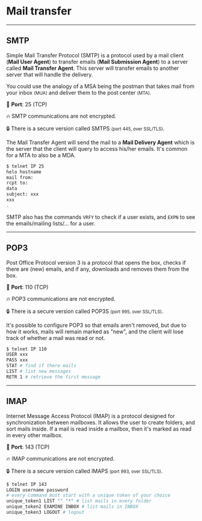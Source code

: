 # Mail transfer

<hr class="sep-both">

## SMTP

<div class="row row-cols-md-2"><div>

Simple Mail Transfer Protocol (SMTP) is a protocol used by a mail client (**Mail User Agent**) to transfer emails (**Mail Submission Agent**) to a server called **Mail Transfer Agent**. This server will transfer emails to another server that will handle the delivery.

You could use the analogy of a MSA being the postman that takes mail from your inbox <small>(MUA)</small> and deliver them to the post center <small>(MTA)</small>.

🐊️ **Port**: 25 (TCP)

🔥 SMTP communications are not encrypted.

🔒 There is a secure version called SMTPS <small>(port 445, over SSL/TLS)</small>.

The Mail Transfer Agent will send the mail to a **Mail Delivery Agent** which is the server that the client will query to access his/her emails. It's common for a MTA to also be a MDA.
</div><div>

```bash
$ telnet IP 25
helo hostname
mail from:
rcpt to:
data
subject: xxx
xxx
.
```

SMTP also has the commands `VRFY` to check if a user exists, and `EXPN` to see the emails/mailing lists/... for a user.
</div></div>

<hr class="sep-both">

## POP3

<div class="row row-cols-md-2"><div>

Post Office Protocol version 3 is a protocol that opens the box, checks if there are (new) emails, and if any, downloads and removes them from the box.

🐊️ **Port**: 110 (TCP)

🔥 POP3 communications are not encrypted.

🔒 There is a secure version called POP3S <small>(port 995, over SSL/TLS)</small>.

It's possible to configure POP3 so that emails aren't removed, but due to how it works, mails will remain marked as "new", and the client will lose track of whether a mail was read or not.
</div><div>

```bash
$ telnet IP 110
USER xxx
PASS xxx
STAT # find if there mails
LIST # list new messages
RETR 1 # retrieve the first message
```
</div></div>

<hr class="sep-both">

## IMAP

<div class="row row-cols-md-2"><div>

Internet Message Access Protocol (IMAP) is a protocol designed for synchronization between mailboxes. It allows the user to create folders, and sort mails inside. If a mail is read inside a mailbox, then it's marked as read in every other mailbox.

🐊️ **Port**: 143 (TCP)

🔥 IMAP communications are not encrypted.

🔒 There is a secure version called IMAPS <small>(port 993, over SSL/TLS)</small>.
</div><div>

```bash
$ telnet IP 143
LOGIN username password
# every command must start with a unique token of your choice
unique_token1 LIST "" "*" # list mails in every folder
unique_token2 EXAMINE INBOX # list mails in INBOX
unique_token3 LOGOUT # logout
```
</div></div>